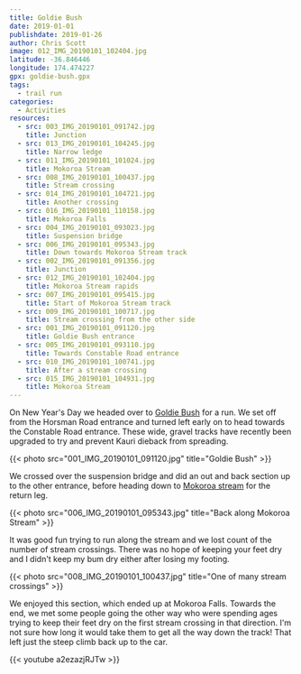 ```yaml
---
title: Goldie Bush
date: 2019-01-01
publishdate: 2019-01-26
author: Chris Scott
image: 012_IMG_20190101_102404.jpg
latitude: -36.846446
longitude: 174.474227
gpx: goldie-bush.gpx
tags:
  - trail run
categories:
  - Activities
resources:
  - src: 003_IMG_20190101_091742.jpg
    title: Junction
  - src: 013_IMG_20190101_104245.jpg
    title: Narrow ledge
  - src: 011_IMG_20190101_101024.jpg
    title: Mokoroa Stream
  - src: 008_IMG_20190101_100437.jpg
    title: Stream crossing
  - src: 014_IMG_20190101_104721.jpg
    title: Another crossing
  - src: 016_IMG_20190101_110158.jpg
    title: Mokoroa Falls
  - src: 004_IMG_20190101_093023.jpg
    title: Suspension bridge
  - src: 006_IMG_20190101_095343.jpg
    title: Down towards Mokoroa Stream track
  - src: 002_IMG_20190101_091356.jpg
    title: Junction
  - src: 012_IMG_20190101_102404.jpg
    title: Mokoroa Stream rapids
  - src: 007_IMG_20190101_095415.jpg
    title: Start of Mokoroa Stream track
  - src: 009_IMG_20190101_100717.jpg
    title: Stream crossing from the other side
  - src: 001_IMG_20190101_091120.jpg
    title: Goldie Bush entrance
  - src: 005_IMG_20190101_093110.jpg
    title: Towards Constable Road entrance
  - src: 010_IMG_20190101_100741.jpg
    title: After a stream crossing
  - src: 015_IMG_20190101_104931.jpg
    title: Mokoroa Stream
---
```


On New Year's Day we headed over to [Goldie Bush](https://www.doc.govt.nz/parks-and-recreation/places-to-go/auckland/places/muriwai-and-te-henga-area/tracks/goldie-bush-walkway/) for a run.
We set off from the Horsman Road entrance and turned left early on to head towards the Constable Road entrance.
These wide, gravel tracks have recently been upgraded to try and prevent Kauri dieback from spreading.

{{< photo src="001_IMG_20190101_091120.jpg" title="Goldie Bush" >}}

We crossed over the suspension bridge and did an out and back section up to the other entrance, before heading down to [Mokoroa stream](https://www.doc.govt.nz/parks-and-recreation/places-to-go/auckland/places/muriwai-and-te-henga-area/tracks/mokoroa-stream-track/) for the return leg.

{{< photo src="006_IMG_20190101_095343.jpg" title="Back along Mokoroa Stream" >}}

It was good fun trying to run along the stream and we lost count of the number of stream crossings. There was no hope of keeping your feet dry and I didn't keep my bum dry either after losing my footing.

{{< photo src="008_IMG_20190101_100437.jpg" title="One of many stream crossings" >}}

We enjoyed this section, which ended up at Mokoroa Falls.
Towards the end, we met some people going the other way who were spending ages trying to keep their feet dry on the first stream crossing in that direction.
I'm not sure how long it would take them to get all the way down the track!
That left just the steep climb back up to the car.

{{< youtube a2ezazjRJTw >}}